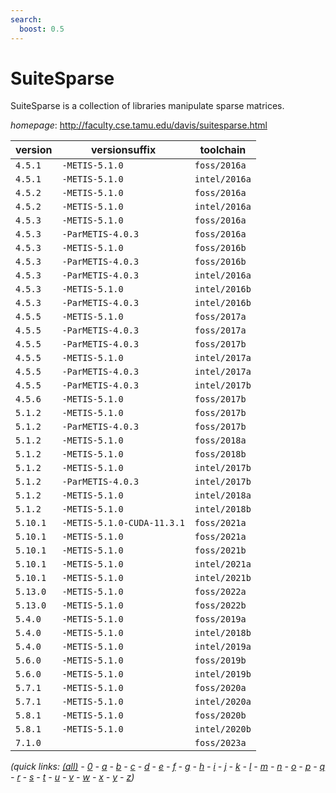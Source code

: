 ```yaml
---
search:
  boost: 0.5
---
```

# SuiteSparse

SuiteSparse is a collection of libraries manipulate sparse matrices.

*homepage*: <http://faculty.cse.tamu.edu/davis/suitesparse.html>

version | versionsuffix | toolchain
--------|---------------|----------
``4.5.1`` | ``-METIS-5.1.0`` | ``foss/2016a``
``4.5.1`` | ``-METIS-5.1.0`` | ``intel/2016a``
``4.5.2`` | ``-METIS-5.1.0`` | ``foss/2016a``
``4.5.2`` | ``-METIS-5.1.0`` | ``intel/2016a``
``4.5.3`` | ``-METIS-5.1.0`` | ``foss/2016a``
``4.5.3`` | ``-ParMETIS-4.0.3`` | ``foss/2016a``
``4.5.3`` | ``-METIS-5.1.0`` | ``foss/2016b``
``4.5.3`` | ``-ParMETIS-4.0.3`` | ``foss/2016b``
``4.5.3`` | ``-ParMETIS-4.0.3`` | ``intel/2016a``
``4.5.3`` | ``-METIS-5.1.0`` | ``intel/2016b``
``4.5.3`` | ``-ParMETIS-4.0.3`` | ``intel/2016b``
``4.5.5`` | ``-METIS-5.1.0`` | ``foss/2017a``
``4.5.5`` | ``-ParMETIS-4.0.3`` | ``foss/2017a``
``4.5.5`` | ``-ParMETIS-4.0.3`` | ``foss/2017b``
``4.5.5`` | ``-METIS-5.1.0`` | ``intel/2017a``
``4.5.5`` | ``-ParMETIS-4.0.3`` | ``intel/2017a``
``4.5.5`` | ``-ParMETIS-4.0.3`` | ``intel/2017b``
``4.5.6`` | ``-METIS-5.1.0`` | ``foss/2017b``
``5.1.2`` | ``-METIS-5.1.0`` | ``foss/2017b``
``5.1.2`` | ``-ParMETIS-4.0.3`` | ``foss/2017b``
``5.1.2`` | ``-METIS-5.1.0`` | ``foss/2018a``
``5.1.2`` | ``-METIS-5.1.0`` | ``foss/2018b``
``5.1.2`` | ``-METIS-5.1.0`` | ``intel/2017b``
``5.1.2`` | ``-ParMETIS-4.0.3`` | ``intel/2017b``
``5.1.2`` | ``-METIS-5.1.0`` | ``intel/2018a``
``5.1.2`` | ``-METIS-5.1.0`` | ``intel/2018b``
``5.10.1`` | ``-METIS-5.1.0-CUDA-11.3.1`` | ``foss/2021a``
``5.10.1`` | ``-METIS-5.1.0`` | ``foss/2021a``
``5.10.1`` | ``-METIS-5.1.0`` | ``foss/2021b``
``5.10.1`` | ``-METIS-5.1.0`` | ``intel/2021a``
``5.10.1`` | ``-METIS-5.1.0`` | ``intel/2021b``
``5.13.0`` | ``-METIS-5.1.0`` | ``foss/2022a``
``5.13.0`` | ``-METIS-5.1.0`` | ``foss/2022b``
``5.4.0`` | ``-METIS-5.1.0`` | ``foss/2019a``
``5.4.0`` | ``-METIS-5.1.0`` | ``intel/2018b``
``5.4.0`` | ``-METIS-5.1.0`` | ``intel/2019a``
``5.6.0`` | ``-METIS-5.1.0`` | ``foss/2019b``
``5.6.0`` | ``-METIS-5.1.0`` | ``intel/2019b``
``5.7.1`` | ``-METIS-5.1.0`` | ``foss/2020a``
``5.7.1`` | ``-METIS-5.1.0`` | ``intel/2020a``
``5.8.1`` | ``-METIS-5.1.0`` | ``foss/2020b``
``5.8.1`` | ``-METIS-5.1.0`` | ``intel/2020b``
``7.1.0`` |  | ``foss/2023a``


*(quick links: [(all)](../index.md) - [0](../0/index.md) - [a](../a/index.md) - [b](../b/index.md) - [c](../c/index.md) - [d](../d/index.md) - [e](../e/index.md) - [f](../f/index.md) - [g](../g/index.md) - [h](../h/index.md) - [i](../i/index.md) - [j](../j/index.md) - [k](../k/index.md) - [l](../l/index.md) - [m](../m/index.md) - [n](../n/index.md) - [o](../o/index.md) - [p](../p/index.md) - [q](../q/index.md) - [r](../r/index.md) - [s](../s/index.md) - [t](../t/index.md) - [u](../u/index.md) - [v](../v/index.md) - [w](../w/index.md) - [x](../x/index.md) - [y](../y/index.md) - [z](../z/index.md))*

